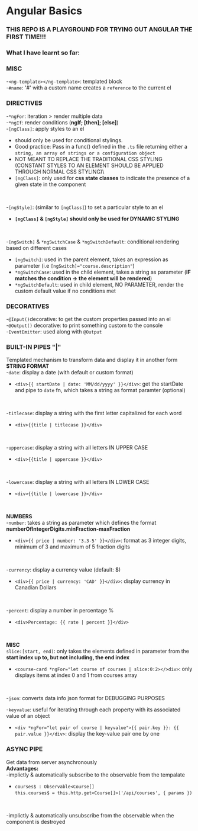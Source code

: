 # Angular Basics

### THIS REPO IS A PLAYGROUND FOR TRYING OUT ANGULAR THE FIRST TIME!!!
### What I have learnt so far:

### MISC
-`<ng-template></ng-template>`: templated block\
-`#name`: '#' with a custom name creates a `reference` to the current el
 
### DIRECTIVES 
-`*ngFor`: iteration > render multiple data\
-`*ngIf`: render conditions (**ngIf; [then]; [else]**)\
-`[ngClass]`: apply styles to an el
  - should only be used for conditional stylings.
  - Good practice: Pass in a func() defined in the `.ts` file returning either a `string, an array of strings or a configuration object`
  - NOT MEANT TO REPLACE THE TRADITIONAL CSS STYLING (CONSTANT STYLES TO AN ELEMENT SHOULD BE APPLIED     
   THROUGH NORMAL CSS STYLING)\
  - `[ngClass]`: only used for **css state classes** to indicate the presence of a given state in the 
  component
<br/>

-`[ngStyle]`: (similar to `[ngClass]`) to set a particular style to an el 
  - **`[ngClass]` & `[ngStyle]` should only be used for DYNAMIC STYLING**
<br/>

-`[ngSwitch]` & `*ngSwitchCase` & `*ngSwitchDefault`: conditional rendering based on different cases
  - `[ngSwitch]`: used in the parent element, takes an expression as parameter (i.e `[ngSwitch]="course.description"`)
  - `*ngSwitchCase`: used in the child element, takes a string as parameter (**IF matches the condition -> the element will be rendered**)
  - `*ngSwitchDefault`: used in child element, NO PARAMETER, render the custom default value if no conditions met

### DECORATIVES
-`@Input()`decorative: to get the custom properties passed into an el\
-`@Output()` decorative: to print something custom to the console\
-`EventEmitter`: used along with `@Output`

### BUILT-IN PIPES "|"
Templated mechanism to transform data and display it in another form\
**STRING FORMAT**\
-`date`: display a date (with default or custom format)
  - `<div>{{ startDate | date: 'MM/dd/yyyy' }}</div>`: get the startDate and pipe to `date` fn, which takes a string as format paramter (optional)
<br/>

-`titlecase`: display a string with the first letter capitalized for each word
  - `<div>{{title | titlecase }}</div>`
<br/>

-`uppercase`: display a string with all letters IN UPPER CASE
  - `<div>{{title | uppercase }}</div>`
<br/>

-`lowercase`: display a string with all letters IN LOWER CASE
  - `<div>{{title | lowercase }}</div>`
<br/>

**NUMBERS**\
-`number`: takes a string as parameter which defines the format **numberOfIntegerDigits.minFraction-maxFraction**
  - `<div>{{ price | number: '3.3-5' }}</div>`: format as 3 integer digits, minimum of 3 and maximum of 5 fraction digits
<br/>

-`currency`: display a currency value (default: $)
  - `<div>{{ price | currency: 'CAD' }}</div>`: display currency in Canadian Dollars
<br/>

-`percent`: display a number in percentage %
  - `<div>Percentage: {{ rate | percent }}</div>`
<br/>

**MISC**\
`slice:[start, end)`: only takes the elements defined in parameter from the **start index up to, but not including, the end index**
  - `<course-card *ngFor="let course of courses | slice:0:2></>div>`: only displays items at index 0 and 1 from courses array 
<br/>

-`json`: converts data info json format for DEBUGGING PURPOSES
<br/>

-`keyvalue`: useful for iterating through each property with its associated value of an object
  - `<div *ngFor="let pair of course | keyvalue">{{ pair.key }}: {{ pair.value }}</div>`: display the key-value pair one by one

### ASYNC PIPE
Get data from server asynchronously\
**Advantages:**\
-implictly & automatically subscribe to the observable from the tempalate
  - `courses$ : Observable<Course[]`\
     `this.courses$ = this.http.get<Course[]>('/api/courses', { params })`
<br/>

-implictly & automatically unsubscribe from the observable when the component is destroyed
